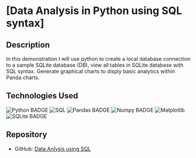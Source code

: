 # [Data Analysis in Python using SQL syntax]

## Description
In this demonstration I will use python to create a local database connection to a sample SQLite database (DB), view all tables in SQLite database with SQL syntax. Generate graphical charts to disply basic analytics within Panda charts.


## Technologies Used
![Python BADGE](https://img.shields.io/badge/Python-orange)
![SQL](https://img.shields.io/badge/SQL-red)
![Pandas BADGE](https://img.shields.io/badge/Pandas-green)
![Numpy BADGE](https://img.shields.io/badge/Numpy-black)
![Matplotlib](https://img.shields.io/badge/Matplotlib-red)
![SQLite BADGE](https://img.shields.io/badge/SQLite-blue)


## Repository
- GitHub: [Data Anlysis using SQL](https://github.com/MegAgainDev/sql-data-analysis/)
